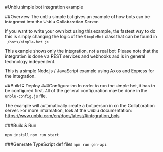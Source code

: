 #Unblu simple bot integration example

##Overview
The unblu simple bot gives an example of how bots can be integrated into the Unblu Collaboration Server.

If you want to write your own bot using this example, the fastest way to do this is simply changing the logic of the `SimpleBot` class that can be found in `./bots/simple-bot.js`.

This example shows only the integration, not a real bot. Please note that the integration is done
via REST services and webhooks and is in general technology independent.

This is a simple Node.js / JavaScript example using Axios and Express for the integration.

##Build & Deploy
###Configuration
In order to run the simple bot, it has to be configured first.
All of the general configuration may be done in the `unblu-config.js` file.

The example will automatically create a bot person in on the Collaboration server.
For more information, look at the Unblu documentation: https://www.unblu.com/en/docs/latest/#integration_bots

###Build & Run

`npm install`
`npm run start`

###Generate TypeScript def files
`npm run gen-api`




